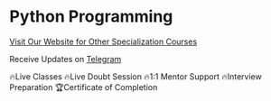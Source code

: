 # Python Programming

[Visit Our Website for Other Specialization Courses](https://www.ybifoundation.org/)

Receive Updates on [Telegram](https://telegram.me/ybif_ybifoundation)

🔥Live Classes 🔥Live Doubt Session 🔥1:1 Mentor Support 🔥Interview Preparation 🏆Certificate of Completion
